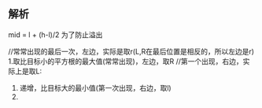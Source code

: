 ## 解析
mid = l + (h-l)/2
为了防止溢出

//常常出现的最后一次，左边，实际是取r(L,R在最后位置是相反的，所以左边是r)
1.取比目标小的平方根的最大值(常常出现)，左边，取R
//第一个出现，右边，实际上是取L:
1. 递增，比目标大的最小值(第一次出现，右边，取l)
2. 